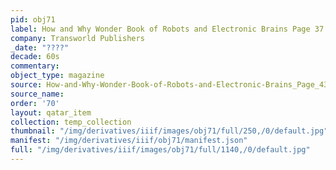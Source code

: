 ```yaml
---
pid: obj71
label: How and Why Wonder Book of Robots and Electronic Brains Page 37
company: Transworld Publishers
_date: "????"
decade: 60s
commentary:
object_type: magazine
source: How-and-Why-Wonder-Book-of-Robots-and-Electronic-Brains_Page_43
source_name:
order: '70'
layout: qatar_item
collection: temp_collection
thumbnail: "/img/derivatives/iiif/images/obj71/full/250,/0/default.jpg"
manifest: "/img/derivatives/iiif/obj71/manifest.json"
full: "/img/derivatives/iiif/images/obj71/full/1140,/0/default.jpg"
---
```

